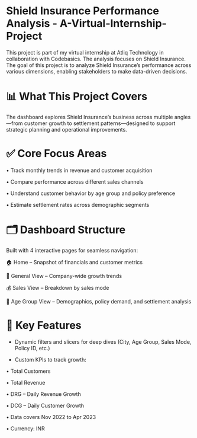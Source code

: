 # Shield Insurance Performance Analysis - A-Virtual-Internship-Project

This project is part of my virtual internship at Atliq Technology in collaboration with Codebasics. 
The analysis focuses on Shield Insurance. The goal of this project is to analyze Shield Insurance’s 
performance across various dimensions, enabling stakeholders to make data-driven decisions.

# 📊 What This Project Covers
The dashboard explores Shield Insurance’s business across multiple angles—from customer growth to settlement patterns—designed to support strategic planning and operational improvements.

# ✅ Core Focus Areas
• Track monthly trends in revenue and customer acquisition

• Compare performance across different sales channels

• Understand customer behavior by age group and policy preference

• Estimate settlement rates across demographic segments

# 🗂 Dashboard Structure
Built with 4 interactive pages for seamless navigation:

🏠 Home – Snapshot of financials and customer metrics

📌 General View – Company-wide growth trends

💰 Sales View – Breakdown by sales mode

👥 Age Group View – Demographics, policy demand, and settlement analysis

# 🌟 Key Features
- Dynamic filters and slicers for deep dives (City, Age Group, Sales Mode, Policy ID, etc.)

- Custom KPIs to track growth:

• Total Customers

• Total Revenue

• DRG – Daily Revenue Growth

• DCG – Daily Customer Growth

• Data covers Nov 2022 to Apr 2023

• Currency: INR
